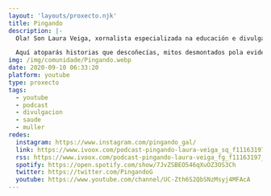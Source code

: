 ```yaml
---
layout: 'layouts/proxecto.njk'
title: Pingando
description: |-
  Ola! Son Laura Veiga, xornalista especializada na educación e divulgación sobre o ciclo menstrual.

  Aquí atoparás historias que descoñecías, mitos desmontados pola evidencia científica e moito máis!
img: /img/comunidade/Pingando.webp
date: 2020-09-10 06:33:20
platform: youtube
type: proxecto
tags:
  - youtube
  - podcast
  - divulgacion
  - saude
  - muller
redes:
  instagram: https://www.instagram.com/pingando_gal/
  link: https://www.ivoox.com/podcast-pingando-laura-veiga_sq_f11163197_1.html
  rss: https://www.ivoox.com/podcast-pingando-laura-veiga_fg_f11163197_filtro_1.xml
  spotify: https://open.spotify.com/show/7JvZSBEO546qXuOZ3OS3Ch
  twitter: https://twitter.com/PingandoG
  youtube: https://www.youtube.com/channel/UC-Zth6S2QbSNzMsyj4MFAcA
---
```

